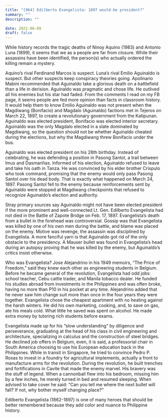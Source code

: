 ```yaml
---
title: "[964] Edilberto Evangelista: 1897 would-be president?"
summary: ""
description: ""

date: 2021-06-09
draft: false
---
```


While history records the tragic deaths of Ninoy Aquino (1983) and Antonio Luna (1899), it seems that we as a people are far from closure. While their assassins have been identified, the person(s) who actually ordered the killing remain a mystery.

Aquino’s rival Ferdinand Marcos is suspect. Luna’s rival Emilio Aguinaldo is suspect. But other suspects keep conspiracy theories going. Apolinario Mabini recommended that Aguinaldo take a glorious death on a battlefield than a life in derision. Aguinaldo was pragmatic and chose life. He outlived all his enemies but his star had faded. From the comments I read on my FB page, it seems people are fed more opinion than facts in classroom history. It would help them to know Emilio Aguinaldo was not present when the Magdiwang (Bonifacio) and Magdalo (Aguinaldo) factions met in Tejeros on March 22, 1897, to create a revolutionary government from the Katipunan. Aguinaldo was elected president, Bonifacio was elected interior secretary. Aguinaldo was the only Magdalo elected in a slate dominated by Magdiwang, so the question should not be whether Aguinaldo cheated during the elections, but why the Magdiwang threw Bonifacio under the bus.

Aguinaldo was elected president on his 28th birthday. Instead of celebrating, he was defending a position in Pasong Santol, a trail between Imus and Dasmariñas. Informed of his election, Aguinaldo refused to leave and take his oath in Tanza. He was convinced by his elder brother Crispulo who took command, promising that the enemy would only pass Pasong Santol over his dead body. That is exactly what happened on March 24, 1897. Pasong Santol fell to the enemy because reinforcements sent by Aguinaldo were stopped at Magdiwang checkpoints that refused to recognize Aguinaldo’s election and authority.

Stray primary sources say Aguinaldo might not have been elected president if the more prominent and well-connected Lt. Gen. Edilberto Evangelista had not died in the Battle of Zapote Bridge on Feb. 17, 1897. Evangelista’s death from a bullet in the forehead was controversial. Gossip was that Evangelista was killed by one of his own men during the battle, and blame was placed on the enemy. Motive was revenge, the assassin was disciplined by Evangelista. A more fanciful yarn is that Aguinaldo got rid of the only obstacle to the presidency. A Mauser bullet was found in Evangelista’s head during an autopsy proving that he was killed by the enemy, but Aguinaldo’s critics insist otherwise.

Who was Evangelista? Jose Alejandrino in his 1949 memoirs, “The Price of Freedom,” said they knew each other as engineering students in Belgium. Before he became general of the revolution, Evangelista had odd jobs: school teacher, Cebu cattle trader, and Manila tobacco dealer. He funded his studies abroad from investments in the Philippines and was often broke, having no more than P10 in his pocket at any time. Alejandrino added that he never saw him change suit more than once in the four years they were together. Evangelista chose the cheapest apartment with no heating against the harsh winters. He did his own marketing, cooking, and, to save on gas, ate his meals cold. What little he saved was spent on alcohol. He made extra money by tutoring rich students before exams.

Evangelista made up for his “slow understanding” by diligence and perseverance, graduating at the head of his class in civil engineering and architecture, specializing in calculus and the construction of steel bridges. He declined job offers in Belgium, even, it is said, a professorial chair in South America choosing to use his European education back in the Philippines. While in transit in Singapore, he tried to convince Pedro P. Roxas to invest in a foundry for agricultural implements, actually a front to manufacture arms for the revolution. During the revolution, he built trenches and fortifications in Cavite that made the enemy marvel. His bravery was the stuff of legend. When a cannonball flew into his bedroom, missing him by a few inches, he merely turned in bed and resumed sleeping. When advised to take cover he said: “Can you tell me where the next bullet will fall? If not, why bother myself changing place?”

Edilberto Evangelista (1862-1897) is one of many heroes that should be better remembered because they add color and nuance to Philippine history.
